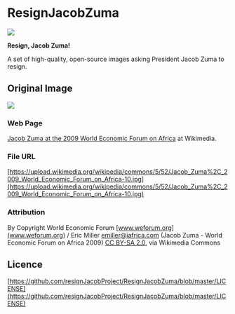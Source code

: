 # ResignJacobZuma

![](http://res.cloudinary.com/resignjacob/image/upload/v1490971342/resign-Jacob_Zuma__2009_World_Economic_Forum_on_Africa-10_ln0kjm.jpg)

**Resign, Jacob Zuma!**

A set of high-quality, open-source images asking President Jacob Zuma to resign.

## Original Image
![](https://upload.wikimedia.org/wikipedia/commons/5/52/Jacob_Zuma%2C_2009_World_Economic_Forum_on_Africa-10.jpg)

### Web Page
[Jacob Zuma at the 2009 World Economic Forum on Africa](https://commons.wikimedia.org/wiki/File:Jacob_Zuma,_2009_World_Economic_Forum_on_Africa-10.jpg) at Wikimedia.

### File URL
[https://upload.wikimedia.org/wikipedia/commons/5/52/Jacob_Zuma%2C_2009_World_Economic_Forum_on_Africa-10.jpg](https://upload.wikimedia.org/wikipedia/commons/5/52/Jacob_Zuma%2C_2009_World_Economic_Forum_on_Africa-10.jpg)

### Attribution
By Copyright World Economic Forum [www.weforum.org](www.weforum.org) / Eric Miller emiller@iafrica.com (Jacob Zuma - World Economic Forum on Africa 2009) [CC BY-SA 2.0](http://creativecommons.org/licenses/by-sa/2.0), via Wikimedia Commons

## Licence

[https://github.com/resignJacobProject/ResignJacobZuma/blob/master/LICENSE](https://github.com/resignJacobProject/ResignJacobZuma/blob/master/LICENSE)